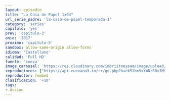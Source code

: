 ```yaml
---
layout: episodio
title: "La Casa de Papel 1x04"
url_serie_padre: 'la-casa-de-papel-temporada-1'
category: 'series'
capitulo: 'yes'
prev: 'capitulo-3'
anio: '2017'
proximo: 'capitulo-5'
sandbox: allow-same-origin allow-forms
idioma: 'Castellano'
calidad: 'Full HD'
fuente: 'cueva'
image_carousel: 'https://res.cloudinary.com/imbriitneysam/image/upload/v1546638640/casa-papel-1-poster-min.jpg'
reproductores: ["https://api.cuevana3.io/rr/gd.php?h=ek5lbm9xYWNrS0xJMVp5b21KREk0dFBLbjVkaHhkRGdrOG1jbnBpUnhhS1Z2S3Q3ZExQYndzcXdkcVdrbHJUa3lNcWpnSjJvejdXVm1KaG9mcHFpcGJPU3FadVkyUT09"]
reproductor: fembed
clasificacion: '+10'
tags:
- Accion
---
```













